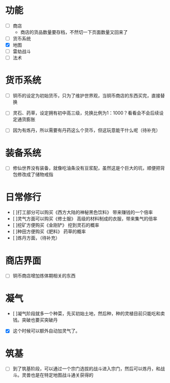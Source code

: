 # 功能

- [ ] 商店
  - 商店的货品数量要存档，不然切一下页面数量又回来了
- [ ] 货币系统
- [x] 地图
- [ ] 雷劫战斗
- [ ] 法术

# 货币系统

- [ ] 铜币的设定为初始货币，只为了维护世界观，当铜币商店的东西买完，直接替换
- [ ] 灵石、药草，设定拥有初中高三级，兑换比例为1：1000？看看会不会后续设定通货膨胀

- [ ] 因为有炼丹，所以需要有丹药这么个货币，但这玩意能干什么呢（待补充）

# 装备系统
- [ ] 修仙世界没有装备，就像吃油条没有豆浆配，虽然这是个巨大的坑，顺便把背包修改成了储物戒指

# 日常修行

- [ ]打工部分可以购买《西方大陆的神秘黑色饮料》 带来赚钱的一个倍率
- [ ]灵气方面可以购买《修士服》 高级的材料制成的衣服，带来集气的倍率
- [ ]挖矿方便购买《金刚铲》 挖到灵石的概率
- [ ]种田方便购买《肥料》 药草的概率
- [ ]炼丹方面，（待补充）

# 商店界面

- [ ] 铜币商店增加炼体期相关的东西

# 凝气

- [ ]凝气阶段就多一个种菜，先买初始土地，然后种，种的灵植目前只能吃和卖钱。突破也要买突破丹

- [x] 这个时候可以额外自动加灵气了。

# 筑基

- [ ] 到了筑基阶段，可以通过一个宗门选拔的战斗进入宗门，然后可以炼丹，和战斗。灵兽也是在特定地图战斗通关获得的
